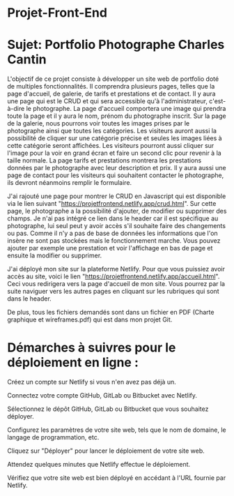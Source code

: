 # Projet-Front-End

# Sujet: Portfolio Photographe Charles Cantin 

L'objectif de ce projet consiste à développer un site web de portfolio doté de multiples fonctionnalités. Il comprendra plusieurs pages, telles que la page d'accueil, de galerie, de tarifs et prestations et de contact. Il y aura une page qui est le CRUD et qui sera accessible qu'à l'administrateur, c'est-à-dire le photographe. La page d'accueil comportera une image qui prendra toute la page et il y aura le nom, prénom du photographe inscrit. Sur la page de la galerie, nous pourrons voir toutes les images prises par le photographe ainsi que toutes les catégories. Les visiteurs auront aussi la possibilité de cliquer sur une catégorie précise et seules les images liées à cette catégorie seront affichées. Les visiteurs pourront aussi cliquer sur l'image pour la voir en grand écran et faire un second clic pour revenir à la taille normale. La page tarifs et prestations montrera les prestations données par le photographe avec leur description et prix. Il y aura aussi une page de contact pour les visiteurs qui souhaitent contacter le photographe, ils devront néanmoins remplir le formulaire. 


J'ai rajouté une page pour montrer le CRUD en Javascript qui est disponible via le lien suivant "https://projetfrontend.netlify.app/crud.html". Sur cette page, le photographe a la possibilité d'ajouter, de modifier ou supprimer des champs. Je n'ai pas intégré ce lien dans le header car il est spécifique au photographe, lui seul peut y avoir accès s'il souhaite faire des changements ou pas. Comme il n'y a pas de base de données les informations que l'on insère ne sont pas stockées mais le fonctionnement marche. Vous pouvez ajouter par exemple une prestation et voir l'affichage en bas de page et ensuite la modifier ou supprimer. 



J'ai déployé mon site sur la plateforme Netlify. Pour que vous puissiez avoir accès au site, voici le lien "https://projetfrontend.netlify.app/accueil.html". Ceci vous redirigera vers la page d'accueil de mon site. Vous pourrez par la suite naviguer vers les autres pages en cliquant sur les rubriques qui sont dans le header. 

De plus, tous les fichiers demandés sont dans un fichier en PDF (Charte graphique et wireframes.pdf) qui est dans mon projet Git.

# Démarches à suivres pour le déploiement en ligne :

Créez un compte sur Netlify si vous n'en avez pas déjà un.

Connectez votre compte GitHub, GitLab ou Bitbucket avec Netlify.

Sélectionnez le dépôt GitHub, GitLab ou Bitbucket que vous souhaitez déployer.

Configurez les paramètres de votre site web, tels que le nom de domaine, le langage de programmation, etc.

Cliquez sur "Déployer" pour lancer le déploiement de votre site web.

Attendez quelques minutes que Netlify effectue le déploiement.

Vérifiez que votre site web est bien déployé en accédant à l'URL fournie par Netlify.
